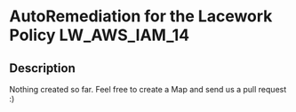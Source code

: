 # AutoRemediation for the Lacework Policy LW_AWS_IAM_14

## Description
Nothing created so far. Feel free to create a Map and send us a pull request :)
